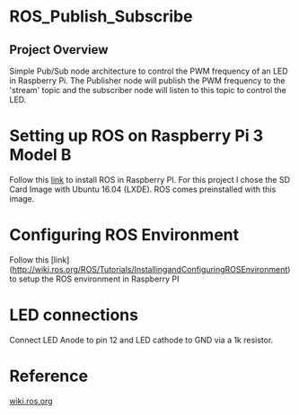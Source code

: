 # ROS_Publish_Subscribe

## Project Overview
Simple Pub/Sub node architecture to control the PWM frequency of an LED in Raspberry Pi. The Publisher node will publish the PWM frequency to the 'stream' topic and the subscriber node will listen to this topic to control the LED.

# Setting up ROS on Raspberry Pi 3 Model B
Follow this [link](http://wiki.ros.org/ROSberryPi/Installing%20ROS%20Kinetic%20on%20the%20Raspberry%20Pi) to install ROS in Raspberry PI. For this project I chose the SD Card Image with Ubuntu 16.04 (LXDE). ROS comes preinstalled with this image.

# Configuring ROS Environment
Follow this [link] (http://wiki.ros.org/ROS/Tutorials/InstallingandConfiguringROSEnvironment) to setup the ROS environment in Raspberry PI


# LED connections
Connect LED Anode to pin 12 and LED cathode to GND via a 1k resistor.

# Reference
[wiki.ros.org](http://wiki.ros.org/ROS/Tutorials/WritingPublisherSubscriber%28python%29)
